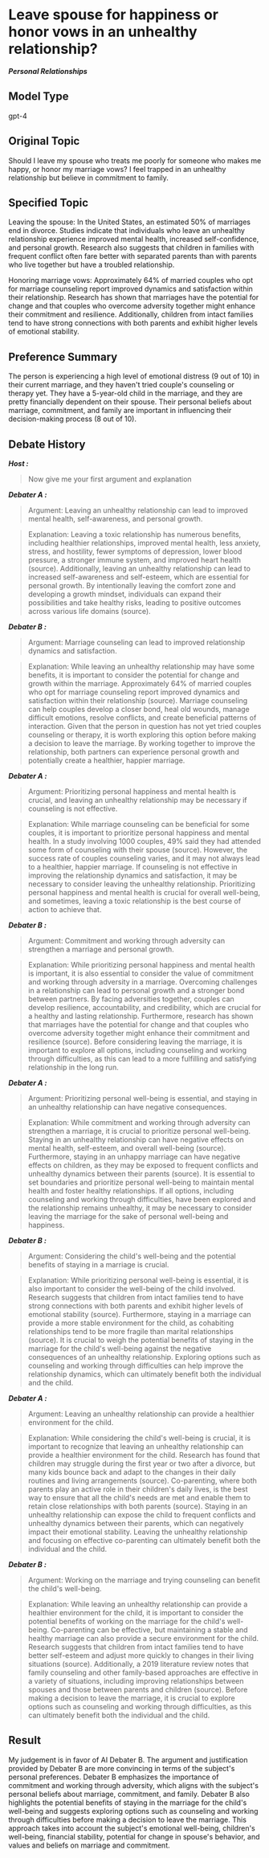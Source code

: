 # Leave spouse for happiness or honor vows in an unhealthy relationship?

***Personal Relationships***



## Model Type

gpt-4

## Original Topic

Should I leave my spouse who treats me poorly for someone who makes me happy, or honor my marriage vows? I feel trapped in an unhealthy relationship but believe in commitment to family.

## Specified Topic

Leaving the spouse: In the United States, an estimated 50% of marriages end in divorce. Studies indicate that individuals who leave an unhealthy relationship experience improved mental health, increased self-confidence, and personal growth. Research also suggests that children in families with frequent conflict often fare better with separated parents than with parents who live together but have a troubled relationship.

Honoring marriage vows: Approximately 64% of married couples who opt for marriage counseling report improved dynamics and satisfaction within their relationship. Research has shown that marriages have the potential for change and that couples who overcome adversity together might enhance their commitment and resilience. Additionally, children from intact families tend to have strong connections with both parents and exhibit higher levels of emotional stability.

## Preference Summary

The person is experiencing a high level of emotional distress (9 out of 10) in their current marriage, and they haven't tried couple's counseling or therapy yet. They have a 5-year-old child in the marriage, and they are pretty financially dependent on their spouse. Their personal beliefs about marriage, commitment, and family are important in influencing their decision-making process (8 out of 10).

## Debate History



***Host :***

> Now give me your first argument and explanation



***Debater A :***

> Argument: Leaving an unhealthy relationship can lead to improved mental health, self-awareness, and personal growth.

> Explanation: Leaving a toxic relationship has numerous benefits, including healthier relationships, improved mental health, less anxiety, stress, and hostility, fewer symptoms of depression, lower blood pressure, a stronger immune system, and improved heart health (source). Additionally, leaving an unhealthy relationship can lead to increased self-awareness and self-esteem, which are essential for personal growth. By intentionally leaving the comfort zone and developing a growth mindset, individuals can expand their possibilities and take healthy risks, leading to positive outcomes across various life domains (source).



***Debater B :***

> Argument: Marriage counseling can lead to improved relationship dynamics and satisfaction.

> Explanation: While leaving an unhealthy relationship may have some benefits, it is important to consider the potential for change and growth within the marriage. Approximately 64% of married couples who opt for marriage counseling report improved dynamics and satisfaction within their relationship (source). Marriage counseling can help couples develop a closer bond, heal old wounds, manage difficult emotions, resolve conflicts, and create beneficial patterns of interaction. Given that the person in question has not yet tried couples counseling or therapy, it is worth exploring this option before making a decision to leave the marriage. By working together to improve the relationship, both partners can experience personal growth and potentially create a healthier, happier marriage.



***Debater A :***

> Argument: Prioritizing personal happiness and mental health is crucial, and leaving an unhealthy relationship may be necessary if counseling is not effective.

> Explanation: While marriage counseling can be beneficial for some couples, it is important to prioritize personal happiness and mental health. In a study involving 1000 couples, 49% said they had attended some form of counseling with their spouse (source). However, the success rate of couples counseling varies, and it may not always lead to a healthier, happier marriage. If counseling is not effective in improving the relationship dynamics and satisfaction, it may be necessary to consider leaving the unhealthy relationship. Prioritizing personal happiness and mental health is crucial for overall well-being, and sometimes, leaving a toxic relationship is the best course of action to achieve that.



***Debater B :***

> Argument: Commitment and working through adversity can strengthen a marriage and personal growth.

> Explanation: While prioritizing personal happiness and mental health is important, it is also essential to consider the value of commitment and working through adversity in a marriage. Overcoming challenges in a relationship can lead to personal growth and a stronger bond between partners. By facing adversities together, couples can develop resilience, accountability, and credibility, which are crucial for a healthy and lasting relationship. Furthermore, research has shown that marriages have the potential for change and that couples who overcome adversity together might enhance their commitment and resilience (source). Before considering leaving the marriage, it is important to explore all options, including counseling and working through difficulties, as this can lead to a more fulfilling and satisfying relationship in the long run.



***Debater A :***

> Argument: Prioritizing personal well-being is essential, and staying in an unhealthy relationship can have negative consequences.

> Explanation: While commitment and working through adversity can strengthen a marriage, it is crucial to prioritize personal well-being. Staying in an unhealthy relationship can have negative effects on mental health, self-esteem, and overall well-being (source). Furthermore, staying in an unhappy marriage can have negative effects on children, as they may be exposed to frequent conflicts and unhealthy dynamics between their parents (source). It is essential to set boundaries and prioritize personal well-being to maintain mental health and foster healthy relationships. If all options, including counseling and working through difficulties, have been explored and the relationship remains unhealthy, it may be necessary to consider leaving the marriage for the sake of personal well-being and happiness.



***Debater B :***

> Argument: Considering the child's well-being and the potential benefits of staying in a marriage is crucial.

> Explanation: While prioritizing personal well-being is essential, it is also important to consider the well-being of the child involved. Research suggests that children from intact families tend to have strong connections with both parents and exhibit higher levels of emotional stability (source). Furthermore, staying in a marriage can provide a more stable environment for the child, as cohabiting relationships tend to be more fragile than marital relationships (source). It is crucial to weigh the potential benefits of staying in the marriage for the child's well-being against the negative consequences of an unhealthy relationship. Exploring options such as counseling and working through difficulties can help improve the relationship dynamics, which can ultimately benefit both the individual and the child.



***Debater A :***

> Argument: Leaving an unhealthy relationship can provide a healthier environment for the child.

> Explanation: While considering the child's well-being is crucial, it is important to recognize that leaving an unhealthy relationship can provide a healthier environment for the child. Research has found that children may struggle during the first year or two after a divorce, but many kids bounce back and adapt to the changes in their daily routines and living arrangements (source). Co-parenting, where both parents play an active role in their children's daily lives, is the best way to ensure that all the child's needs are met and enable them to retain close relationships with both parents (source). Staying in an unhealthy relationship can expose the child to frequent conflicts and unhealthy dynamics between their parents, which can negatively impact their emotional stability. Leaving the unhealthy relationship and focusing on effective co-parenting can ultimately benefit both the individual and the child.



***Debater B :***

> Argument: Working on the marriage and trying counseling can benefit the child's well-being.

> Explanation: While leaving an unhealthy relationship can provide a healthier environment for the child, it is important to consider the potential benefits of working on the marriage for the child's well-being. Co-parenting can be effective, but maintaining a stable and healthy marriage can also provide a secure environment for the child. Research suggests that children from intact families tend to have better self-esteem and adjust more quickly to changes in their living situations (source). Additionally, a 2019 literature review notes that family counseling and other family-based approaches are effective in a variety of situations, including improving relationships between spouses and those between parents and children (source). Before making a decision to leave the marriage, it is crucial to explore options such as counseling and working through difficulties, as this can ultimately benefit both the individual and the child.



## Result

My judgement is in favor of AI Debater B. The argument and justification provided by Debater B are more convincing in terms of the subject's personal preferences. Debater B emphasizes the importance of commitment and working through adversity, which aligns with the subject's personal beliefs about marriage, commitment, and family. Debater B also highlights the potential benefits of staying in the marriage for the child's well-being and suggests exploring options such as counseling and working through difficulties before making a decision to leave the marriage. This approach takes into account the subject's emotional well-being, children's well-being, financial stability, potential for change in spouse's behavior, and values and beliefs on marriage and commitment.